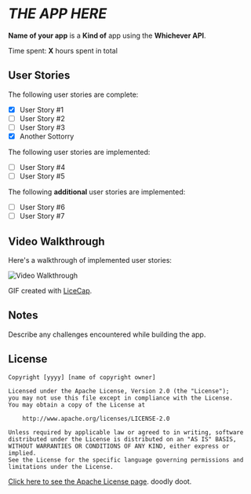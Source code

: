 # *THE APP HERE*

**Name of your app** is a **Kind of** app using the **Whichever API**.

Time spent: **X** hours spent in total

## User Stories

The following  user stories are complete:

- [x] User Story #1
- [ ] User Story #2
- [ ] User Story #3
- [x] Another Sottorry

The following user stories are implemented:

- [ ] User Story #4
- [ ] User Story #5

The following **additional** user stories are implemented:

- [ ] User Story #6
- [ ] User Story #7

## Video Walkthrough

Here's a walkthrough of implemented user stories:

<img src='http://i.imgur.com/link/to/your/gif/file.gif' title='Video Walkthrough' width='' alt='Video Walkthrough' />

GIF created with [LiceCap](http://www.cockos.com/licecap/).

## Notes

Describe any challenges encountered while building the app.

## License 



    Copyright [yyyy] [name of copyright owner]

    Licensed under the Apache License, Version 2.0 (the "License");
    you may not use this file except in compliance with the License.
    You may obtain a copy of the License at

        http://www.apache.org/licenses/LICENSE-2.0

    Unless required by applicable law or agreed to in writing, software
    distributed under the License is distributed on an "AS IS" BASIS,
    WITHOUT WARRANTIES OR CONDITIONS OF ANY KIND, either express or implied.
    See the License for the specific language governing permissions and
    limitations under the License.

[Click here to see the Apache License page](https://www.apache.org/licenses/LICENSE-2.0). doodly doot. 
